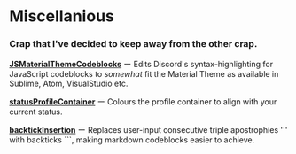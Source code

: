 # Miscellanious
### Crap that I've decided to keep away from the other crap.

**[JSMaterialThemeCodeblocks](https://github.com/Arashiryuu/crap/blob/master/Miscellanious/jsMaterialThemeCodeblocks.plugin.js)** ー Edits Discord's syntax-highlighting for JavaScript codeblocks to *somewhat* fit the Material Theme as available in Sublime, Atom, VisualStudio etc.

**[statusProfileContainer](https://github.com/Arashiryuu/crap/blob/master/Miscellanious/statusProfileContainer.plugin.js)** ー Colours the profile container to align with your current status.

**[backtickInsertion](https://github.com/Arashiryuu/crap/blob/master/Miscellanious/backtickInsertion.plugin.js)** ー Replaces user-input consecutive triple apostrophies \'\'\' with backticks \`\`\`, making markdown codeblocks easier to achieve.
